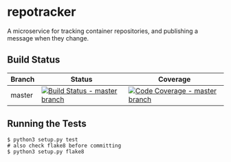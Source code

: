# repotracker
A microservice for tracking container repositories, and publishing a message when they change.

## Build Status

[travis]: https://travis-ci.org/#!/release-engineering/repotracker
[travisbadge]: https://secure.travis-ci.org/release-engineering/repotracker.png?branch=master
[codecov]: https://codecov.io/gh/release-engineering/repotracker
[codecovbadge]: https://codecov.io/gh/release-engineering/repotracker/branch/master/graph/badge.svg

Branch | Status | Coverage
-------|--------|---------
master | [![Build Status - master branch][travisbadge]][travis] | [![Code Coverage - master branch][codecovbadge]][codecov]

## Running the Tests

    $ python3 setup.py test
    # also check flake8 before committing
    $ python3 setup.py flake8
